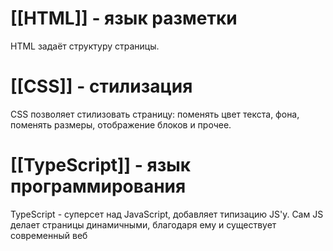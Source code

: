 # [[HTML]] - язык разметки
HTML задаёт структуру страницы.
# [[CSS]] - стилизация
CSS позволяет стилизовать страницу: поменять цвет текста, фона, поменять размеры, отображение блоков и прочее.
# [[TypeScript]] - язык программирования
TypeScript - суперсет над JavaScript, добавляет типизацию JS'у. Сам JS делает страницы динамичными, благодаря ему и существует современный веб